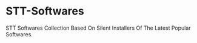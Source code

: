 # STT-Softwares
STT Softwares Collection Based On Silent Installers Of The Latest Popular Softwares.
